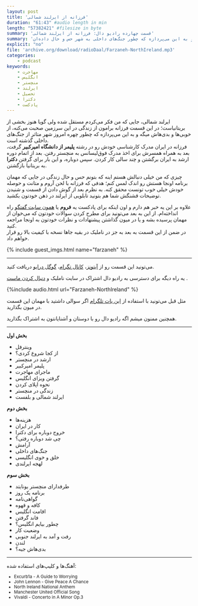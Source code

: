 ```yaml
---
layout: post
title: 'فرزانه از ایرلند شمالی'
duration: "61:43" #audio length in min
length: "57382421" #filesize in byte
summary: 'قسمت چهارده رادیو دال: فرزانه از ایرلند شمالی'
summary: 'ایرلند شمالی جایی که من فکر می‌کردم مستقل شده ولی گویا هنوز بخشی از بریتانیاست؛ در این قسمت فرزانه برامون از زندگی در ایرلند شمالی صحبت می‌کنه، از خوبی‌ها و بدی‌هاش میگه و به این می‌پردازه که چطور جنگ‌های داخلی به شهر حس و حال داده‌ان.'
explicit: "no"
file: 'archive.org/download/radioDaal/Farzaneh-NorthIreland.mp3'
categories:
    - podcast
keywords:
    - مهاجرت
    - انگلیس
    - منچستر
    - ایرلند
    - تحصیل
    - دکترا
    - پادکست
---
```


ایرلند شمالی، جایی که من فکر می‌کردم مستقل شده ولی گویا هنوز بخشی از بریتانیاست؛ در این قسمت فرزانه برامون از زندگی در این سرزمین صحبت می‌کنه، از خوبی‌ها و بدی‌هاش میگه و به این می‌پردازه که چطور چهره امروز شهر متاثر از جنگ‌های داخلی گذشته است.  
فرزانه در ایران مدرک کارشناسی خودش رو در رشته **پلیمر از دانشگاه امیرکبیر** گرفت، بعد به همراه همسرش برای اخذ مدرک فوق‌لیسانس به منچستر رفتن. بعد از اتمام دوره ارشد به ایران برگشتن و چند سالی کار کردن. سپس دوباره، و این بار برای گرفتن **دکترا** به بریتانیا بازگشتن.

چیزی که من خیلی دنبالش هستم اینه که بتونم حس و حال زندگی در جایی که مهمان برنامه اونجا هستش رو اندک لمس کنم؛ هدفی که فرزانه با لحن آروم و متانت و حوصله خودش خیلی خوب تونست محقق کنه. به نظرم بعد از گوش دادن از قسمت و شنیدن توضیحات قشنگش شما هم بتونید تابلویی از ایرلند در ذهن خودتون بکشید.

علاوه بر این یه خبر هم دارم و اون اینکه برای پادکست یه **فروم** یا [همون سایت گفتگو](http://forum.radiodaal.ir) راه انداخته‌ام. از این به بعد می‌تونید برای مطرح کردن سوالات خودتون که می‌خوان از مهمان پرسیده بشه و یا در میون گذاشتن پیشنهادات و نظرات خودتون به اونجا مراجعه کنید.  
در ضمن از این قسمت به بعد به جز در ناملیک در بقیه جاها نسخه با کیفیت بالا رو قرار خواهم داد.

{% include guest_imgs.html name="farzaneh" %}

<hr>

می‌تونید این قسمت رو از [آیتونز](http://apple.co/2go4xdT)، [کانال تگرام](https://t.me/radioDaal)، [گوگل درایو](http://bit.ly/daal-14) دریافت کنید.  

یه راه دیگه برای دسترسی به رادیو دال اشتراک در سایت ناملیک و [دنبال کردن ماست](http://namlik.me/channel/%D8%B1%D8%A7%D8%AF%DB%8C%D9%88%20%D8%AF%D8%A7%D9%84)
.  

{%include audio.html url="Farzaneh-NorthIreland" %}

مثل قبل می‌تونید با استفاده از [این بات تلگرام](https://t.me/RadioDaalGuestBot) اگر سوالی داشتید با مهمان این قسمت در میون بگذارید.

همچنین ممنون میشم اگه رادیو دال رو با دوستان و آشنایانتون به اشتراک بگذارید.


<hr>

**بخش اول**

- وینترفل
- از کجا شروع کردی؟
- ارشد در منچستر
- پلیمر امیرکبیر
- ماجرای مهاجرت
- گرفتن ویزای انگلیس
- نحوه اپلای کردن
- زندگی در منچستر
- ایرلند شمالی و بلفست

**بخش دوم**

- هزینه‌ها
- کار در ایران
- خروج دوباره برای دکترا
- چی شد دوباره رفتی؟
- آرامش
- جنگ‌های داخلی
- خلق و خوی انگلیسی
- لهجه ایرلندی

**بخش سوم**

- طرفدارای منچستر یونایتد
- برنامه یک روز
- گواهی‌نامه
- کافه و قهوه
- اقامت انگلیس
- فاند گرفتن
- چطور بیایم انگلیس؟
- وضعیت کار
- رفت و آمد به ایرلند جنوبی
- لندن
- بدی‌هاش جیه؟

<hr>

آهنگ‌ها و کلیپ‌های استفاده شده:
<div dir="ltr" style="font-size: smaller;">
<ul>
<li>Excurb1a - A Guide to Worrying</li>
<li>John Lennon - Give Peace A Chance</li>
<li>North Ireland National Anthem</li>
<li>Manchester United Official Song</li>
<li>Vivaldi - Concerto in A Minor Op.3</li>
</ul>
</div>